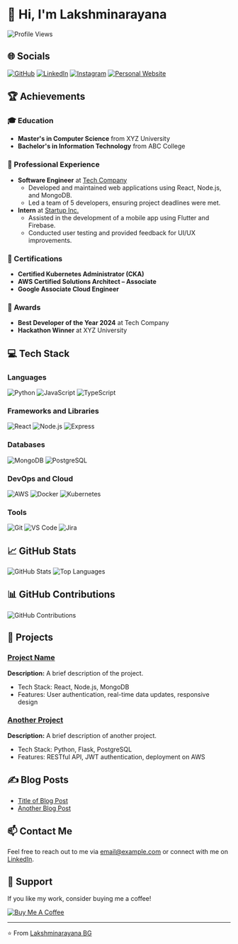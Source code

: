 # 👋 Hi, I'm Lakshminarayana
![Profile Views](https://komarev.com/ghpvc/?username=bgmanu2426&color=blue&style=flat-square)

## 🌐 Socials
[![GitHub](https://img.shields.io/badge/GitHub-%2312100E.svg?style=for-the-badge&logo=github&logoColor=white)](https://github.com/bgmanu2426)
[![LinkedIn](https://img.shields.io/badge/LinkedIn-%230077B5.svg?style=for-the-badge&logo=linkedin&logoColor=white)](https://linkedin.com/in/yourprofile)
[![Instagram](https://img.shields.io/badge/Instagram-%23E4405F.svg?style=for-the-badge&logo=instagram&logoColor=white)](https://instagram.com/yourprofile)
[![Personal Website](https://img.shields.io/badge/Website-%23000000.svg?style=for-the-badge&logo=About.me&logoColor=white)](https://lnbg-portfolio.vercel.app)

## 🏆 Achievements

### 🎓 Education
- **Master's in Computer Science** from XYZ University
- **Bachelor's in Information Technology** from ABC College

### 🚀 Professional Experience
- **Software Engineer** at [Tech Company](https://techcompany.com)
  - Developed and maintained web applications using React, Node.js, and MongoDB.
  - Led a team of 5 developers, ensuring project deadlines were met.
- **Intern** at [Startup Inc.](https://startup.com)
  - Assisted in the development of a mobile app using Flutter and Firebase.
  - Conducted user testing and provided feedback for UI/UX improvements.

### 📜 Certifications
- **Certified Kubernetes Administrator (CKA)**
- **AWS Certified Solutions Architect – Associate**
- **Google Associate Cloud Engineer**

### 🏅 Awards
- **Best Developer of the Year 2024** at Tech Company
- **Hackathon Winner** at XYZ University

## 💻 Tech Stack

### Languages
![Python](https://img.shields.io/badge/Python-%233776AB.svg?style=for-the-badge&logo=python&logoColor=white)
![JavaScript](https://img.shields.io/badge/JavaScript-%23F7DF1E.svg?style=for-the-badge&logo=javascript&logoColor=black)
![TypeScript](https://img.shields.io/badge/TypeScript-%23007ACC.svg?style=for-the-badge&logo=typescript&logoColor=white)

### Frameworks and Libraries
![React](https://img.shields.io/badge/React-%2320232A.svg?style=for-the-badge&logo=react&logoColor=%2361DAFB)
![Node.js](https://img.shields.io/badge/Node.js-%23339933.svg?style=for-the-badge&logo=node.js&logoColor=white)
![Express](https://img.shields.io/badge/Express-%23000000.svg?style=for-the-badge&logo=express&logoColor=white)

### Databases
![MongoDB](https://img.shields.io/badge/MongoDB-%2347A248.svg?style=for-the-badge&logo=mongodb&logoColor=white)
![PostgreSQL](https://img.shields.io/badge/PostgreSQL-%23336791.svg?style=for-the-badge&logo=postgresql&logoColor=white)

### DevOps and Cloud
![AWS](https://img.shields.io/badge/AWS-%23232F3E.svg?style=for-the-badge&logo=amazon-aws&logoColor=%23FF9900)
![Docker](https://img.shields.io/badge/Docker-%232496ED.svg?style=for-the-badge&logo=docker&logoColor=white)
![Kubernetes](https://img.shields.io/badge/Kubernetes-%23326CE5.svg?style=for-the-badge&logo=kubernetes&logoColor=white)

### Tools
![Git](https://img.shields.io/badge/Git-%23F05032.svg?style=for-the-badge&logo=git&logoColor=white)
![VS Code](https://img.shields.io/badge/VS%20Code-%23007ACC.svg?style=for-the-badge&logo=visual-studio-code&logoColor=white)
![Jira](https://img.shields.io/badge/Jira-%230A0FFF.svg?style=for-the-badge&logo=jira&logoColor=white)

## 📈 GitHub Stats
![GitHub Stats](https://github-readme-stats.vercel.app/api?username=bgmanu2426&show_icons=true&theme=radical)
![Top Languages](https://github-readme-stats.vercel.app/api/top-langs/?username=bgmanu2426&layout=compact&theme=radical)

## 📊 GitHub Contributions
![GitHub Contributions](https://github-readme-streak-stats.herokuapp.com/?user=bgmanu2426&theme=radical)

## 💼 Projects
### [Project Name](https://github.com/bgmanu2426/project-repo)
**Description:** A brief description of the project.
- Tech Stack: React, Node.js, MongoDB
- Features: User authentication, real-time data updates, responsive design

### [Another Project](https://github.com/bgmanu2426/another-project)
**Description:** A brief description of another project.
- Tech Stack: Python, Flask, PostgreSQL
- Features: RESTful API, JWT authentication, deployment on AWS

## ✍️ Blog Posts
- [Title of Blog Post](https://yourblog.com/title-of-blog-post)
- [Another Blog Post](https://yourblog.com/another-blog-post)

## 📫 Contact Me
Feel free to reach out to me via [email@example.com](mailto:email@example.com) or connect with me on [LinkedIn](https://linkedin.com/in/yourprofile).

## 🌟 Support
If you like my work, consider buying me a coffee!

[![Buy Me A Coffee](https://img.shields.io/badge/Buy%20Me%20A%20Coffee-%23FFDD00.svg?style=for-the-badge&logo=buy-me-a-coffee&logoColor=black)](https://buymeacoffee.com/lnbg)

---

⭐️ From [Lakshminarayana BG](https://github.com/bgmanu2426)
